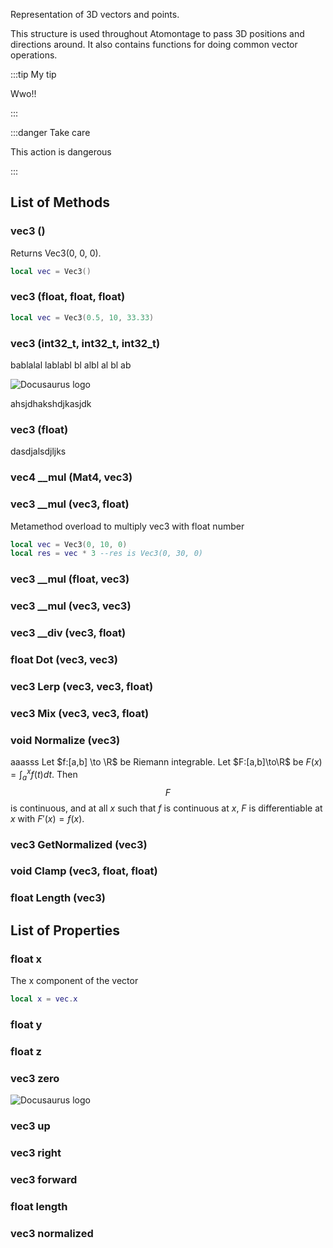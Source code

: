 Representation of 3D vectors and points.

This structure is used throughout Atomontage to pass 3D positions and directions around. It also contains functions for doing common vector operations.

:::tip My tip

Wwo!!

:::

:::danger Take care

This action is dangerous

:::

## List of Methods

### vec3 ()
Returns Vec3(0, 0, 0).

```lua
local vec = Vec3()
```

### vec3 (float, float, float)
```lua
local vec = Vec3(0.5, 10, 33.33)
```

### vec3 (int32_t, int32_t, int32_t)
bablalal lablabl bl albl al bl ab

![Docusaurus logo](/img/docusaurus.png)

ahsjdhakshdjkasjdk

### vec3 (float)
dasdjalsdjljks

### vec4 __mul (Mat4, vec3)

### vec3 __mul (vec3, float)
Metamethod overload to multiply vec3 with float number 
```lua
local vec = Vec3(0, 10, 0)
local res = vec * 3 --res is Vec3(0, 30, 0)
```

### vec3 __mul (float, vec3)

### vec3 __mul (vec3, vec3)

### vec3 __div (vec3, float)

### float Dot (vec3, vec3)

### vec3 Lerp (vec3, vec3, float)

### vec3 Mix (vec3, vec3, float)

### void Normalize (vec3)
aaasss
Let $f:[a,b] \to \R$ be Riemann integrable. Let $F:[a,b]\to\R$ be $F(x)=
\int_{a}^{x}f(t)dt$. Then $$F$$ is continuous, and at all $x$ such that $f$ is continuous at $x$, $F$ is differentiable at $x$ with $F'(x)=f(x)$.

### vec3 GetNormalized (vec3)

### void Clamp (vec3, float, float)

### float Length (vec3)

## List of Properties

### float x
The x component of the vector
```lua
local x = vec.x
```

### float y

### float z

### vec3 zero
![Docusaurus logo](/img/docusaurus.png)

### vec3 up

### vec3 right

### vec3 forward

### float length

### vec3 normalized

